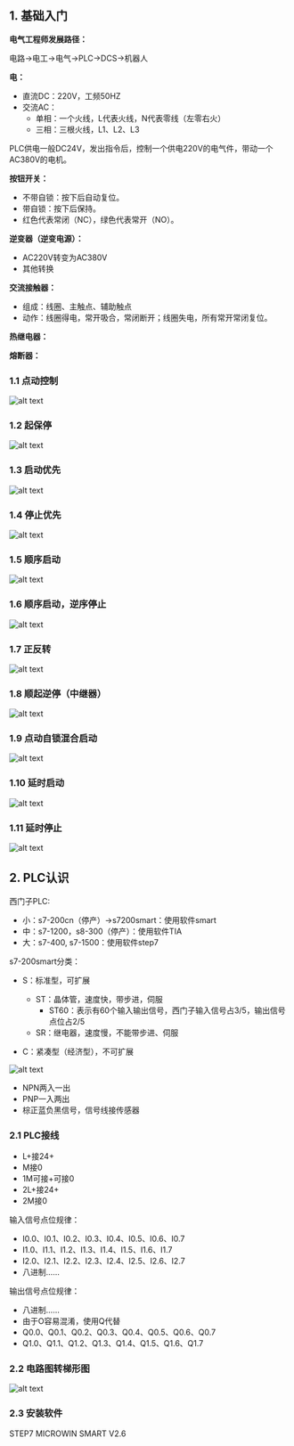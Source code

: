 ## 1. 基础入门

**电气工程师发展路径：**

电路→电工→电气→PLC→DCS→机器人

**电：**

- 直流DC：220V，工频50HZ
- 交流AC：
	- 单相：一个火线，L代表火线，N代表零线（左零右火）
	- 三相：三根火线，L1、L2、L3

PLC供电一般DC24V，发出指令后，控制一个供电220V的电气件，带动一个AC380V的电机。

**按钮开关：**

- 不带自锁：按下后自动复位。
- 带自锁：按下后保持。
- 红色代表常闭（NC），绿色代表常开（NO）。

**逆变器（逆变电源）：**

- AC220V转变为AC380V
- 其他转换

**交流接触器：**

- 组成：线圈、主触点、辅助触点
- 动作：线圈得电，常开吸合，常闭断开；线圈失电，所有常开常闭复位。

**热继电器：**

**熔断器：**

### 1.1 点动控制

![alt text](assets/image.png)

### 1.2 起保停

![alt text](assets/image-1.png)

### 1.3 启动优先

![alt text](assets/image-2.png)

### 1.4 停止优先

![alt text](assets/image-3.png)

### 1.5 顺序启动

![alt text](assets/image-4.png)

### 1.6 顺序启动，逆序停止

![alt text](assets/image-5.png)

### 1.7 正反转

![alt text](assets/image-6.png)

### 1.8 顺起逆停（中继器）

![alt text](assets/image-10.png)

### 1.9 点动自锁混合启动

![alt text](assets/image-9.png)

### 1.10 延时启动

![alt text](assets/image-11.png)

### 1.11 延时停止

![alt text](assets/image-12.png)

## 2. PLC认识

西门子PLC:

- 小：s7-200cn（停产）→s7200smart：使用软件smart
- 中：s7-1200，s8-300（停产）：使用软件TIA
- 大：s7-400, s7-1500：使用软件step7

s7-200smart分类：

- S：标准型，可扩展

	- ST：晶体管，速度快，带步进，伺服
		- ST60：表示有60个输入输出信号，西门子输入信号占3/5，输出信号点位占2/5
	- SR：继电器，速度慢，不能带步进、伺服

- C：紧凑型（经济型），不可扩展

![alt text](assets/image-13.png)

- NPN两入一出
- PNP一入两出
- 棕正蓝负黑信号，信号线接传感器

### 2.1 PLC接线

- L+接24+
- M接0
- 1M可接+可接0
- 2L+接24+
- 2M接0

输入信号点位规律：

- I0.0、I0.1、I0.2、I0.3、I0.4、I0.5、I0.6、I0.7
- I1.0、I1.1、I1.2、I1.3、I1.4、I1.5、I1.6、I1.7
- I2.0、I2.1、I2.2、I2.3、I2.4、I2.5、I2.6、I2.7
- 八进制……

输出信号点位规律：

- 八进制……
- 由于O容易混淆，使用Q代替
- Q0.0、Q0.1、Q0.2、Q0.3、Q0.4、Q0.5、Q0.6、Q0.7
- Q1.0、Q1.1、Q1.2、Q1.3、Q1.4、Q1.5、Q1.6、Q1.7

### 2.2 电路图转梯形图

![alt text](assets/image-14.png)

### 2.3 安装软件

STEP7 MICROWIN SMART V2.6